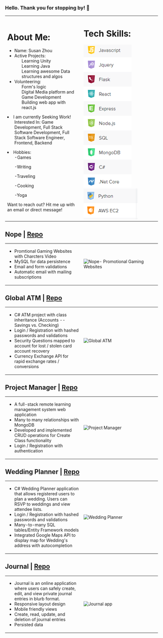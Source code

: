 ### Hello. Thank you for stopping by! 👋

<table>
  <tr>
    <td style="width:50%">
      <h1>About Me:</h1>
      <ul>
        <li>Name: Susan Zhou</li>
        <li>Active Projects:
          <ol>Learning Unity</ol>
          <ol>Learning Java</ol>
          <ol>Learning awesome Data structures and algos</ol>
        </li>
        <li> Volunteering:
            <ol>Form's logic</ol>
            <ol>Digital Media platform and Game Development</ol>
            <ol>Building web app with react.js </ol>
        </li>
      </ul>
      <li>I am currently Seeking Work!
        <ol>Interested In: Game Development, Full Stack Software Development, Full Stack Software Engineer, Frontend, Backend </ol>
      <li>Hobbies:
        <ol>-Games</ol>
        <ol>-Writing</ol>
        <ol>-Traveling</ol>
        <ol>-Cooking</ol>
        <ol>-Yoga</ol>
        <p> Want to reach out? Hit me up with an email or direct message!<p>
      </li>
     </td>          
     <td style="width:50%">
     <h1>Tech Skills:</h1>
        <img src="assets/techstack1.jpg" alt="tech stack logo"/>
        <img src="assets/techstack2.jpg" alt="tech stack logo"/>
    </td>
  </tr>
</table>

<h2>
  Nope | <a href="https://github.com/ZhouSusan/Nope">Repo</a>
</h2>
<table>
  <tr>
    <td style="width:50%">
      <ul>
        <li>Promtional Gaming Websites with Charcters Video</li>
        <li>MySQL for data persistence  </li>
        <li>Email and form validations</li>
        <li>Automatic email with mailing subscriptions</li>
      </ul>
    </td>
    <td style="width:50%">
        <img src="https://media.giphy.com/media/Iqu3WiACpRGE3gxkXm/giphy.gif" alt="Nope- Promotional Gaming Websites"/>
    </td>
  </tr>
</table>

<h2>
  Global ATM | <a href="https://github.com/Michaelafuller/GlobalATM-new"">Repo</a>
</h2>
<table>
  <tr>
    <td style="width:50%">
      <ul>
        <li>C# ATM project with class inheritance (Accounts -- Savings vs. Checking)</li>
        <li>Login / Registration with hashed passwords and validations</li>
        <li>Security Questions mapped to account for lost / stolen card account recovery</li>
        <li>Currency Exchange API for rapid exchange rates / conversions</li>
      </ul>
    </td>
    <td style="width:50%">
        <img src="https://media.giphy.com/media/nKNYugt4VkkZTUJl9p/giphy.gif" alt="Global ATM"/>
    </td>
  </tr>
</table>

<h2>
  Project Manager | <a href="https://github.com/ZhouSusan/MERN_ProjectManager">Repo</a>
</h2>
<table>
  <tr>
    <td style="width:50%">
      <ul>
        <li>A full-stack remote learning management system web application </li>
        <li>Many to many relationships with MongoDB</li>
        <li>Developed and implemented CRUD operations for Create Class functionality</li>
        <li>Login / Registration with authentication</li>
      </ul>
    </td>
    <td style="width:50%">
        <img src="https://media.giphy.com/media/tyTRV5RL5v48vKYhi6/giphy.gif" alt="Project Manager"/>
    </td>
  </tr>
</table>

<h2>
  Wedding Planner | <a href="https://github.com/ZhouSusan/WeddingPlanningWithC-">Repo</a>
</h2>
<table>
  <tr>
    <td style="width:50%">
      <ul>
        <li>C# Wedding Planner application that allows registered users to plan a wedding. Users can RSVP to weddings and view attendee lists.</li>
        <li>Login / Registration with hashed passwords and validations</li>
        <li> Many-to-many SQL tables/Entity Framework models</li>
        <li>Integrated Google Maps API to display map for Wedding's address with autocompletion</li>
      </ul>
    </td>
    <td style="width:50%">
        <img src="https://media.giphy.com/media/9dwJIn1iWrAmmKBYHC/giphy.gif" alt="Wedding Planner"/>
    </td>
  </tr>
</table>

<h2>
  Journal | <a href="https://github.com/ZhouSusan/Journal">Repo</a>
</h2>
<table>
  <tr>
    <td style="width:50%">
      <ul>
        <li>Journal is an online application where users can safely create, edit, and view private journal entries in blurb format. </li>
        <li>Responsive layout design</li>
        <li>Mobile friendly views</li>
        <li>Create, read, update, and deletion of journal entries</li>
        <li>Persisted data</li>
      </ul>
    </td>
    <td style="width:50%">
        <img src="https://media.giphy.com/media/MId9AztoffQwuLvNrK/giphy.gif" alt="Journal app"/>
    </td>
  </tr>
</table>
